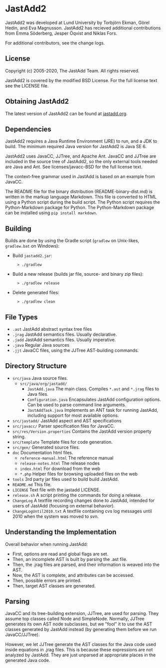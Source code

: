 # JastAdd2

JastAdd2 was developed at Lund University by Torbjörn Ekman, Görel
Hedin, and Eva Magnusson. JastAdd2 has recieved additional contributions from
Emma Söderberg, Jesper Öqvist and Niklas Fors.

For additional contributors, see the change logs.

## License

Copyright (c) 2005-2020, The JastAdd Team. All rights reserved.

JastAdd2 is covered by the modified BSD License. For the full license text
see the LICENSE file.

## Obtaining JastAdd2

The latest version of JastAdd2 can be found at [jastadd.org][1].


## Dependencies

JastAdd2 requires a Java Runtime Environment (JRE) to run, and a JDK to build.
The minimum required Java version for JastAdd2 is Java SE 6.

JastAdd2 uses JavaCC, JJTree, and Apache Ant. JavaCC and JJTree are included in
the source tree of JastAdd2, so the only external tools needed are Java and
Ant. See licenses/javacc-BSD for the full license text.

The context-free grammar used in JastAdd is based on an example from JavaCC.

The README file for the binary distribution (README-binary-dist.md) is written
in the markup language Markdown. This file is converted to HTML using a Python
script during the build script. The Python script requires the Python-Markdown
package for Python. The Python-Markdown package can be installed using `pip
install markdown`.


## Building

Builds are done by using the Gradle script (`gradlew` on Unix-likes, `gradlew.bat` on Windows):

* Build `jastadd2.jar`:

        > ./gradlew

* Build a new release (builds jar file, source- and binary zip files):

        > ./gradlew release

* Delete generated files:

        > ./gradlew clean


## File Types

* `.ast`      JastAdd abstract syntax tree files
* `.jrag`     JastAdd semantics files. Usually declarative.
* `.jadd`     JastAdd semantics files. Usually imperative.
* `.java`     Regular Java sources
* `.jjt`      JavaCC files, using the JJTree AST-building commands.


## Directory Structure

* `src/java` Java source files.
    - `src/java/org/jastadd/`
        - `JastAdd.java` The main class. Compiles `*.ast` and `*.jrag` files to Java files.
        - `Configuration.java` Encapsulates JastAdd configuration options. Can be used
        to parse command line arguments.
        - `JastAddTask.java` Implements an ANT task for running JastAdd,
        including support for most available options.
* `src/jastadd/` JastAdd aspect and AST specifications
* `src/javacc/` Parser specification files for JavaCC.
* `src/res/Version.properties` Contains the JastAdd version property string.
* `src/template` Template files for code generation.
* `src/gen/` Generated source files.
* `doc` Documentation html files.
    - `reference-manual.html` The reference manual
    - `release-notes.html` The release nodes
    - `index.html` For download from the web
    - `*.php` Helper files for browsing uploaded files on the web
* `tools` 3rd party jar files used to build build JastAdd.
* `README.md` This file.
* `LICENSE` Text file with the jastadd LICENSE.
* `release.sh` A script printing the commands for doing a release.
* `ChangeLog` A textfile recording changes done to JastAdd, intended for
    users of JastAdd (focusing on external behavior).
* `ChangeLogUntil2010.txt`
    A textfile containing cvs log messages until 2010 when the
    system was moved to svn.

## Understanding the Implementation

Overall behavior when running JastAdd:

* First, options are read and global flags are set.
* Then, an incomplete AST is built by parsing the .ast file.
* Then, the .jrag files are parsed, and their information is weaved into the AST.
* Now, the AST is complete, and attributes can be accessed.
* Then, possible errors are printed.
* Then, target AST classes are generated.


## Parsing

JavaCC and its tree-building extension, JJTree, are used for parsing. They
assume top classes called Node and SimpleNode. Normally, JJTree generates its
own AST node subclasses, but we "fool" it to use the AST classes generated by
JastAdd instead (by generating them before we run JavaCC/JJTree).

However, we let JJTree generate the AST classes for the Java code used inside
equations in .jrag files. This is because these expressions are not analyzed by
JastAdd. They are just unparsed at appropriate places in the generated Java
code.

[1]: http://jastadd.org
